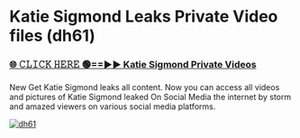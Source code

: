 # Katie Sigmond Leaks Private Video files (dh61)

<h3><a href="https://mediafirerr.pages.dev?q=Katie+Sigmond&ref=R42" rel="nofollow">🌐 𝙲𝙻𝙸𝙲𝙺 𝙷𝙴𝚁𝙴 🟢==►► Katie Sigmond Private Videos</a></h3>

New Get Katie Sigmond leaks all content. Now you can access all videos and pictures of Katie Sigmond leaked On Social Media the internet by storm and amazed viewers on various social media platforms.

[![dh61](https://github.com/user-attachments/assets/26341bd8-4b91-4a20-822e-3fd5d525dd40)](https://mediafirerr.pages.dev?q=Katie+Sigmond&ref=R42)

